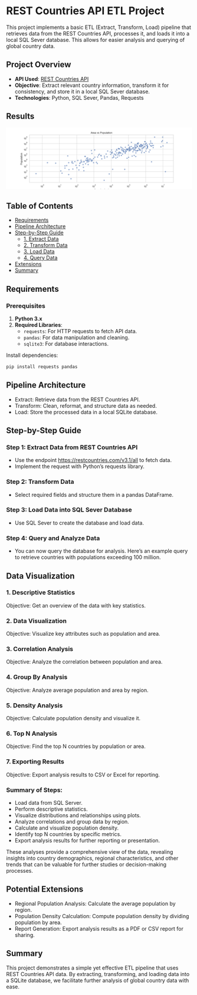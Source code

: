 # REST Countries API ETL Project

This project implements a basic ETL (Extract, Transform, Load) pipeline that retrieves data from the REST Countries API, processes it, and loads it into a local SQL Sever database. This allows for easier analysis and querying of global country data.

## Project Overview

- **API Used**: [REST Countries API](https://restcountries.com/v3.1/all)
- **Objective**: Extract relevant country information, transform it for consistency, and store it in a local SQL Sever database.
- **Technologies**: Python, SQL Sever, Pandas, Requests

## Results
![Area vs Population](./images/area_population.png)

## Table of Contents

- [Requirements](#requirements)
- [Pipeline Architecture](#pipeline-architecture)
- [Step-by-Step Guide](#step-by-step-guide)
  - [1. Extract Data](#step-1-extract-data-from-rest-countries-api)
  - [2. Transform Data](#step-2-transform-data)
  - [3. Load Data](#step-3-load-data-into-sqlite-database)
  - [4. Query Data](#step-4-query-and-analyze-data)
- [Extensions](#potential-extensions)
- [Summary](#summary)

## Requirements

### Prerequisites

1. **Python 3.x**
2. **Required Libraries**:
    - `requests`: For HTTP requests to fetch API data.
    - `pandas`: For data manipulation and cleaning.
    - `sqlite3`: For database interactions.

Install dependencies:
```bash
pip install requests pandas
```

## Pipeline Architecture
- Extract: Retrieve data from the REST Countries API.
- Transform: Clean, reformat, and structure data as needed.
- Load: Store the processed data in a local SQLite database.

## Step-by-Step Guide

### Step 1: Extract Data from REST Countries API
- Use the endpoint https://restcountries.com/v3.1/all to fetch data.
- Implement the request with Python’s requests library.

### Step 2: Transform Data
- Select required fields and structure them in a pandas DataFrame.

### Step 3: Load Data into SQL Sever Database
- Use SQL Sever to create the database and load data.

### Step 4: Query and Analyze Data
- You can now query the database for analysis. Here’s an example query to retrieve countries with populations exceeding 100 million.

## Data Visualization

### 1. Descriptive Statistics
Objective: Get an overview of the data with key statistics.

### 2. Data Visualization
Objective: Visualize key attributes such as population and area.

### 3. Correlation Analysis
Objective: Analyze the correlation between population and area.

### 4. Group By Analysis
Objective: Analyze average population and area by region.

### 5. Density Analysis
Objective: Calculate population density and visualize it.

### 6. Top N Analysis
Objective: Find the top N countries by population or area.

### 7. Exporting Results
Objective: Export analysis results to CSV or Excel for reporting.

### Summary of Steps:
- Load data from SQL Server.
- Perform descriptive statistics.
- Visualize distributions and relationships using plots.
- Analyze correlations and group data by region.
- Calculate and visualize population density.
- Identify top N countries by specific metrics.
- Export analysis results for further reporting or presentation.

These analyses provide a comprehensive view of the data, revealing insights into country demographics, regional characteristics, and other trends that can be valuable for further studies or decision-making processes.

## Potential Extensions
- Regional Population Analysis: Calculate the average population by region.
- Population Density Calculation: Compute population density by dividing population by area.
- Report Generation: Export analysis results as a PDF or CSV report for sharing.
## Summary
This project demonstrates a simple yet effective ETL pipeline that uses REST Countries API data. By extracting, transforming, and loading data into a SQLite database, we facilitate further analysis of global country data with ease.
